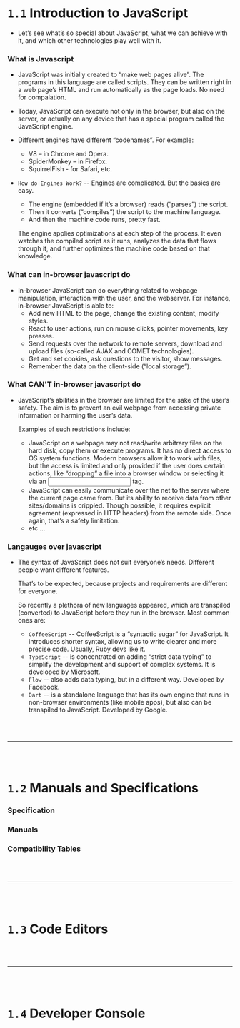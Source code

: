 # `1.1` Introduction to JavaScript

- Let’s see what’s so special about JavaScript, what we can achieve with it, and which other technologies play well with it.

### What is Javascript

- JavaScript was initially created to “make web pages alive”. The programs in this language are called scripts. They can be written right in a web page’s HTML and run automatically as the page loads. No need for compalation.

- Today, JavaScript can execute not only in the browser, but also on the server, or actually on any device that has a special program called the JavaScript engine.

- Different engines have different “codenames”. For example:
  - V8 – in Chrome and Opera.
  - SpiderMonkey – in Firefox.
  - SquirrelFish - for Safari, etc.
 
- `How do Engines Work?` -- Engines are complicated. But the basics are easy.
  - The engine (embedded if it’s a browser) reads (“parses”) the script.
  - Then it converts (“compiles”) the script to the machine language.
  - And then the machine code runs, pretty fast.
  
  The engine applies optimizations at each step of the process. It even watches the compiled script as it runs, analyzes the data that flows through it, and further optimizes the machine code based on that knowledge.

### What can in-browser javascript do 

- In-browser JavaScript can do everything related to webpage manipulation, interaction with the user, and the webserver. For instance, in-browser JavaScript is able to:
  - Add new HTML to the page, change the existing content, modify styles.
  - React to user actions, run on mouse clicks, pointer movements, key presses.
  - Send requests over the network to remote servers, download and upload files (so-called AJAX and COMET technologies).
  - Get and set cookies, ask questions to the visitor, show messages.
  - Remember the data on the client-side (“local storage”).

### What CAN'T in-browser javascript do 

- JavaScript’s abilities in the browser are limited for the sake of the user’s safety. The aim is to prevent an evil webpage from accessing private information or harming the user’s data.

  Examples of such restrictions include:
  - JavaScript on a webpage may not read/write arbitrary files on the hard disk, copy them or execute programs. It has no direct access to OS system functions. Modern browsers allow it to work with files, but the access is limited and only provided if the user does certain actions, like “dropping” a file into a browser window or selecting it via an <input> tag.
  - JavaScript can easily communicate over the net to the server where the current page came from. But its ability to receive data from other sites/domains is crippled. Though possible, it requires explicit agreement (expressed in HTTP headers) from the remote side. Once again, that’s a safety limitation.
  - etc ...

### Langauges over javascript

- The syntax of JavaScript does not suit everyone’s needs. Different people want different features.

  That’s to be expected, because projects and requirements are different for everyone.

  So recently a plethora of new languages appeared, which are transpiled (converted) to JavaScript before they run in the browser. Most common ones are:
  - `CoffeeScript` -- CoffeeScript is a “syntactic sugar” for JavaScript. It introduces shorter syntax, allowing us to write clearer and more precise code. Usually, Ruby devs like it.
  - `TypeScript` -- is concentrated on adding “strict data typing” to simplify the development and support of complex systems. It is developed by Microsoft.
  - `Flow` --  also adds data typing, but in a different way. Developed by Facebook.
  - `Dart` -- is a standalone language that has its own engine that runs in non-browser environments (like mobile apps), but also can be transpiled to JavaScript. Developed by Google.
  
<br>
<br>

---

<br>
<br>

# `1.2` Manuals and Specifications

### Specification

### Manuals

### Compatibility Tables

<br>
<br>

---

<br>
<br>

# `1.3` Code Editors


<br>
<br>

---

<br>
<Br>

# `1.4` Developer Console
